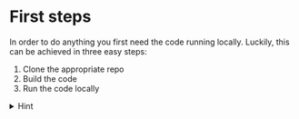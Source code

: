 
# First steps

In order to do anything you first need the code running locally.
Luckily, this can be achieved in three easy steps:

1. Clone the appropriate repo
2. Build the code
3. Run the code locally

<details>
  <summary>Hint</summary>

The `README.md` file in the code repo describes how to build and run the code.
</details>
